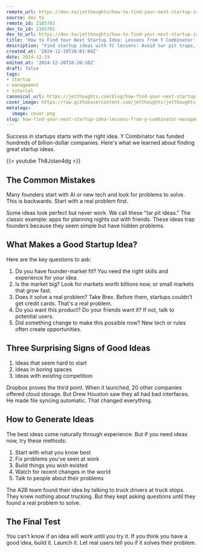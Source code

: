 ```yaml
---
remote_url: https://dev.to/jetthoughts/how-to-find-your-next-startup-idea-lessons-from-y-combinator-10be
source: dev_to
remote_id: 2165781
dev_to_id: 2165781
dev_to_url: https://dev.to/jetthoughts/how-to-find-your-next-startup-idea-lessons-from-y-combinator-10be
title: 'How to Find Your Next Startup Idea: Lessons from Y Combinator'
description: "Find startup ideas with YC lessons: Avoid tar pit traps, validate founder-market fit, identify billion-dollar opportunities. Learn problem-first approach, test with real users ✓"
created_at: '2024-12-19T20:01:04Z'
date: 2024-12-19
edited_at: '2024-12-20T10:20:10Z'
draft: false
tags:
- startup
- management
- tutorial
canonical_url: https://jetthoughts.com/blog/how-find-your-next-startup-idea-lessons-from-y-combinator-management/
cover_image: https://raw.githubusercontent.com/jetthoughts/jetthoughts.github.io/master/content/blog/how-find-your-next-startup-idea-lessons-from-y-combinator-management/cover.png
metatags:
  image: cover.png
slug: how-find-your-next-startup-idea-lessons-from-y-combinator-management
---
```

Success in startups starts with the right idea. Y Combinator has funded hundreds of billion-dollar companies. Here's what we learned about finding great startup ideas.

{{< youtube Th8JoIan4dg >}}

## The Common Mistakes

Many founders start with AI or new tech and look for problems to solve. This is backwards. Start with a real problem first.

Some ideas look perfect but never work. We call these "tar pit ideas." The classic example: apps for planning nights out with friends. These ideas trap founders because they seem simple but have hidden problems.

## What Makes a Good Startup Idea?

Here are the key questions to ask:

1. Do you have founder-market fit? You need the right skills and experience for your idea.
2. Is the market big? Look for markets worth billions now, or small markets that grow fast.
3. Does it solve a real problem? Take Brex. Before them, startups couldn't get credit cards. That's a real problem.
4. Do you want this product? Do your friends want it? If not, talk to potential users.
5. Did something change to make this possible now? New tech or rules often create opportunities.

## Three Surprising Signs of Good Ideas

1. Ideas that seem hard to start
2. Ideas in boring spaces
3. Ideas with existing competition

Dropbox proves the third point. When it launched, 20 other companies offered cloud storage. But Drew Houston saw they all had bad interfaces. He made file syncing automatic. That changed everything.

## How to Generate Ideas

The best ideas come naturally through experience. But if you need ideas now, try these methods:

1. Start with what you know best
2. Fix problems you've seen at work
3. Build things you wish existed
4. Watch for recent changes in the world
5. Talk to people about their problems

The A2B team found their idea by talking to truck drivers at truck stops. They knew nothing about trucking. But they kept asking questions until they found a real problem to solve.

## The Final Test

You can't know if an idea will work until you try it. If you think you have a good idea, build it. Launch it. Let real users tell you if it solves their problem.
